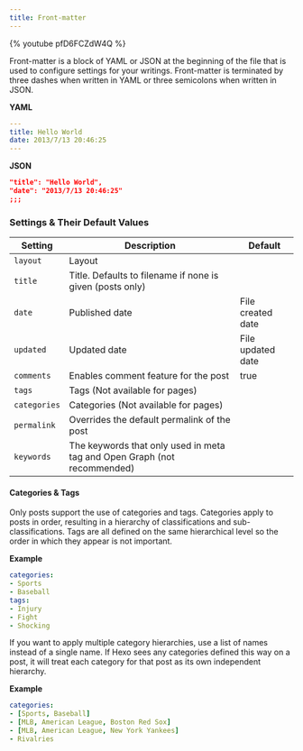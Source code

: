 ```yaml
---
title: Front-matter
---
```


{% youtube pfD6FCZdW4Q %}

Front-matter is a block of YAML or JSON at the beginning of the file that is used to configure settings for your writings. Front-matter is terminated by three dashes when written in YAML or three semicolons when written in JSON.

**YAML**
``` yaml
---
title: Hello World
date: 2013/7/13 20:46:25
---
```

**JSON**
``` json
"title": "Hello World",
"date": "2013/7/13 20:46:25"
;;;
```

### Settings & Their Default Values

Setting | Description | Default
--- | --- | ---
`layout` | Layout |
`title` | Title. Defaults to filename if none is given (posts only) |
`date` | Published date | File created date
`updated` | Updated date | File updated date
`comments` | Enables comment feature for the post | true
`tags` | Tags (Not available for pages) |
`categories` | Categories (Not available for pages) |
`permalink` | Overrides the default permalink of the post |
`keywords ` | The keywords that only used in meta tag and Open Graph (not recommended) |

#### Categories & Tags

Only posts support the use of categories and tags. Categories apply to posts in order, resulting in a hierarchy of classifications and sub-classifications. Tags are all defined on the same hierarchical level so the order in which they appear is not important.

**Example**

``` yaml
categories:
- Sports
- Baseball
tags:
- Injury
- Fight
- Shocking
```

If you want to apply multiple category hierarchies, use a list of names instead of a single name. If Hexo sees any categories defined this way on a post, it will treat each category for that post as its own independent hierarchy.

**Example**

``` yaml
categories:
- [Sports, Baseball]
- [MLB, American League, Boston Red Sox]
- [MLB, American League, New York Yankees]
- Rivalries
```
